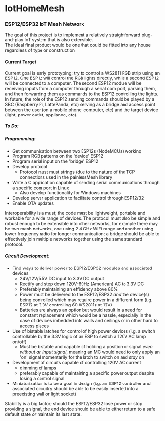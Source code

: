 # IotHomeMesh
### ESP12/ESP32 IoT Mesh Network  
  
The goal of this project is to implement a relatively straightforward plug-and-play IoT system that is also extensible.  
The ideal final product would be one that could be fitted into any house regardless of type or construction

#### Current Target  

Current goal is early prototyping; try to control a WS2811 RGB strip using an ESP12.
One ESP12 will control the RGB lights directly, while a second ESP12 will be connected to a computer. The second ESP12 module will be receiving inputs from a computer through a serial com port, parsing them, and then forwarding them as commands to the ESP12 controlling the lights.  
In future, the role of the ESP12 sending commands should be played by a SBC (Raspberry Pi, LattePanda, etc) serving as a bridge and access point between the user (on a mobile phone, computer, etc) and the target device (light, power outlet, appliance, etc).  

##### To Do:  
##### Programming:  
- Get communication between two ESP12s (NodeMCUs) working
- Program RGB patterns on the 'device' ESP12
- Program serial input on the 'bridge' ESP12
- Develop protocol
    - Protocol must must strings (due to the nature of the TCP connections used in the painlessMesh library
- Write a C application capable of sending serial communications through a specific com port in Linux
    - Also develop functionality for Windows machines
- Develop server application to facilitate control through ESP12/32
- Enable OTA updates

Interoperability is a must; the code must be lightweight, portable and workable for a wide range of devices. The protocol must also be simple and robust enough to be extensible into other networks, for example there may be two mesh networks, one using 2.4 GHz WiFi range and another using lower frequency radio for longer communication; a bridge should be able to effectively join multiple networks together using the same standard protocol.
##### Circuit Development:
- Find ways to deliver power to ESP12/ESP32 modules and associated devices
    - 24V/12V/5.5V DC input to 3.3V DC output
    - Rectify and step down 120V-60Hz (American) AC to 3.3V DC
    - Preferably maintaining an efficiency above 80%
    - Power must be delivered to the ESP12/ESP32 *and* the device(s) being controlled which may require power in a different form (i.g. ESP12 at 3.3V controlling 60 WS2811s at 12V)
    - Batteries are always an option but would result in a need for constant replacement which would be a hassle, especially in the case of devices imbedded into walls and ceilings or in other hard to access places
- Use of bistable latches for control of high power devices (i.g. a switch controllable by the 3.3V logic of an ESP to switch a 120V AC lamp on/off)
    - Must be bistable and capable of holding a position or signal *even without an input signal*, meaning an MC would need to only apply an 'on' signal momentarily for the latch to switch on and *stay* on
- Development of circuits capable of controlling 120V AC current
    - dimming of lamps
    - preferably capable of maintaining a specific power output despite losing a control signal
- Miniaturization is to be a goal in design (i.g. an ESP12 controller and associated circuitry should be able to be easily inserted into a preexisting wall or light socket)

Stability is a big factor; should the ESP12/ESP32 lose power or stop providing a signal, the end device should be able to either return to a safe default state *or* maintain its last state.
